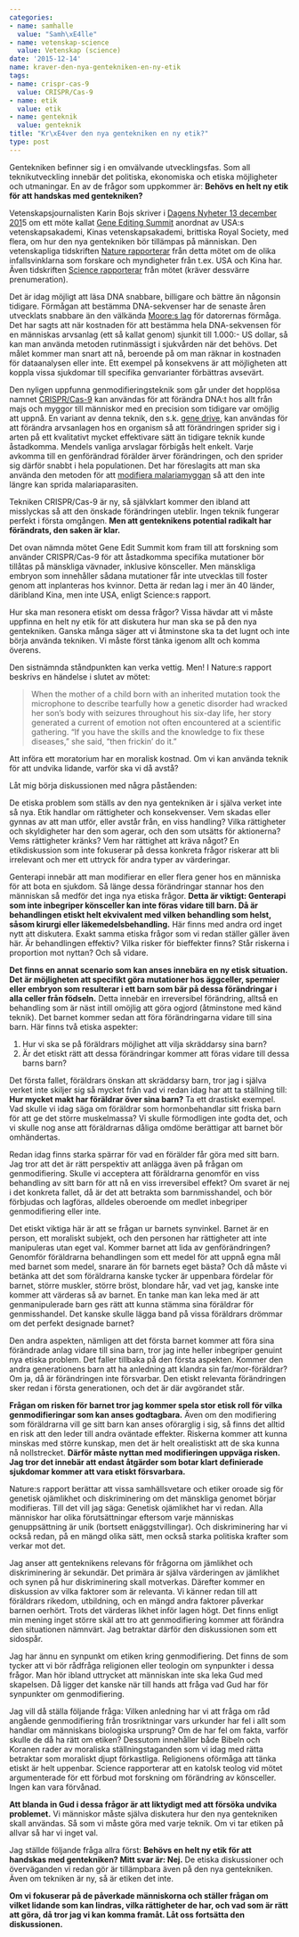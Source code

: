 ```yaml
---
categories:
- name: samhalle
  value: "Samh\xE4lle"
- name: vetenskap-science
  value: Vetenskap (science)
date: '2015-12-14'
name: kraver-den-nya-gentekniken-en-ny-etik
tags:
- name: crispr-cas-9
  value: CRISPR/Cas-9
- name: etik
  value: etik
- name: genteknik
  value: genteknik
title: "Kr\xE4ver den nya gentekniken en ny etik?"
type: post
---
```

Gentekniken befinner sig i en omvälvande utvecklingsfas. Som all teknikutveckling innebär det politiska, ekonomiska och etiska möjligheter och utmaningar. En av de frågor som uppkommer är: **Behövs en helt ny etik för att handskas med gentekniken?**

Vetenskapsjournalisten Karin Bojs skriver i [Dagens Nyheter 13 december 201](http://www.dn.se/nyheter/vetenskap/karin-bojs-vi-maste-prata-om-nasta-nobelpris/)5 om ett möte kallat [Gene Editing Summit](http://www.nationalacademies.org/gene-editing/Gene-Edit-Summit/index.htm) anordnat av USA:s vetenskapsakademi, Kinas vetenskapsakademi, brittiska Royal Society, med flera, om hur den nya gentekniken bör tillämpas på människan. Den vetenskapliga tidskriften [Nature rapporterar](http://www.nature.com/news/global-summit-reveals-divergent-views-on-human-gene-editing-1.18971) från detta mötet om de olika infallsvinklarna som forskare och myndigheter från t.ex. USA och Kina har. Även tidskriften [Science rapporterar](http://www.sciencemag.org/content/350/6266/1299.full) från mötet (kräver dessvärre prenumeration).



Det är idag möjligt att läsa DNA snabbare, billigare och bättre än någonsin tidigare. Förmågan att bestämma DNA-sekvenser har de senaste åren utvecklats snabbare än den välkända [Moore:s lag](https://en.wikipedia.org/wiki/Moore%27s_law) för datorernas förmåga. Det har sagts att när kostnaden för att bestämma hela DNA-sekvensen för en människas arvsanlag (ett så kallat genom) sjunkit till 1.000:- US dollar, så kan man använda metoden rutinmässigt i sjukvården när det behövs. Det målet kommer man snart att nå, beroende på om man räknar in kostnaden för dataanalysen eller inte. Ett exempel på konsekvens är att möjligheten att koppla vissa sjukdomar till specifika genvarianter förbättras avsevärt.

Den nyligen uppfunna genmodifieringsteknik som går under det hopplösa namnet [CRISPR/Cas-9](https://en.wikipedia.org/wiki/CRISPR) kan användas för att förändra DNA:t hos allt från majs och myggor till människor med en precision som tidigare var omöjlig att uppnå. En variant av denna teknik, den s.k. [gene drive](https://en.wikipedia.org/wiki/Gene_drive), kan användas för att förändra arvsanlagen hos en organism så att förändringen sprider sig i arten på ett kvalitativt mycket effektivare sätt än tidigare teknik kunde åstadkomma. Mendels vanliga arvslagar förbigås helt enkelt. Varje avkomma till en genförändrad förälder ärver förändringen, och den sprider sig därför snabbt i hela populationen. Det har föreslagits att man ska använda den metoden för att [modifiera malariamyggan](http://www.nature.com/news/gene-drive-mosquitoes-engineered-to-fight-malaria-1.18858) så att den inte längre kan sprida malariaparasiten.

Tekniken CRISPR/Cas-9 är ny, så självklart kommer den ibland att misslyckas så att den önskade förändringen uteblir. Ingen teknik fungerar perfekt i första omgången. **Men att genteknikens potential radikalt har förändrats, den saken är klar.**

Det ovan nämnda mötet Gene Edit Summit kom fram till att forskning som använder CRISPR/Cas-9 för att åstadkomma specifika mutationer bör tillåtas på mänskliga vävnader, inklusive könsceller. Men mänskliga embryon som innehåller sådana mutationer får inte utvecklas till foster genom att inplanteras hos kvinnor. Detta är redan lag i mer än 40 länder, däribland Kina, men inte USA, enligt Science:s rapport.

Hur ska man resonera etiskt om dessa frågor? Vissa hävdar att vi måste uppfinna en helt ny etik för att diskutera hur man ska se på den nya gentekniken. Ganska många säger att vi åtminstone ska ta det lugnt och inte börja använda tekniken. Vi måste först tänka igenom allt och komma överens.

Den sistnämnda ståndpunkten kan verka vettig. Men! I Nature:s rapport beskrivs en händelse i slutet av mötet:

> When the mother of a child born with an inherited mutation took the microphone to describe tearfully how a genetic disorder had wracked her son’s body with seizures throughout his six-day life, her story generated a current of emotion not often encountered at a scientific gathering. “If you have the skills and the knowledge to fix these diseases,” she said, “then frickin’ do it.”

Att införa ett moratorium har en moralisk kostnad. Om vi kan använda teknik för att undvika lidande, varför ska vi då avstå?

Låt mig börja diskussionen med några påståenden:

De etiska problem som ställs av den nya gentekniken är i själva verket inte så nya. Etik handlar om rättigheter och konsekvenser. Vem skadas eller gynnas av att man utför, eller avstår från, en viss handling? Vilka rättigheter och skyldigheter har den som agerar, och den som utsätts för aktionerna? Vems rättigheter kränks? Vem har rättighet att kräva något? En etikdiskussion som inte fokuserar på dessa konkreta frågor riskerar att bli irrelevant och mer ett uttryck för andra typer av värderingar.

Genterapi innebär att man modifierar en eller flera gener hos en människa för att bota en sjukdom. Så länge dessa förändringar stannar hos den människan så medför det inga nya etiska frågor. **Detta är viktigt: Genterapi som inte inbegriper könsceller kan inte föras vidare till barn. Då är behandlingen etiskt helt ekvivalent med vilken behandling som helst, såsom kirurgi eller läkemedelsbehandling.** Här finns med andra ord inget nytt att diskutera. Exakt samma etiska frågor som vi redan ställer gäller även här. Är behandlingen effektiv? Vilka risker för bieffekter finns? Står riskerna i proportion mot nyttan? Och så vidare.

**Det finns en annat scenario som kan anses innebära en ny etisk situation. Det är möjligheten att specifikt göra mutationer hos äggceller, spermier eller embryon som resulterar i ett barn som bär på dessa förändringar i alla celler från födseln.** Detta innebär en irreversibel förändring, alltså en behandling som är näst intill omöjlig att göra ogjord (åtminstone med känd teknik). Det barnet kommer sedan att föra förändringarna vidare till sina barn. Här finns två etiska aspekter:

1. Hur vi ska se på föräldrars möjlighet att vilja skräddarsy sina barn?
2. Är det etiskt rätt att dessa förändringar kommer att föras vidare till dessa barns barn?

Det första fallet, föräldrars önskan att skräddarsy barn, tror jag i själva verket inte skiljer sig så mycket från vad vi redan idag har att ta ställning till: **Hur mycket makt har föräldrar över sina barn?** Ta ett drastiskt exempel. Vad skulle vi idag säga om föräldrar som hormonbehandlar sitt friska barn för att ge det större muskelmassa? Vi skulle förmodligen inte godta det, och vi skulle nog anse att föräldrarnas dåliga omdöme berättigar att barnet bör omhändertas.

Redan idag finns starka spärrar för vad en förälder får göra med sitt barn. Jag tror att det är rätt perspektiv att anlägga även på frågan om genmodifiering. Skulle vi acceptera att föräldrarna genomför en viss behandling av sitt barn för att nå en viss irreversibel effekt? Om svaret är nej i det konkreta fallet, då är det att betrakta som barnmisshandel, och bör förbjudas och lagföras, alldeles oberoende om medlet inbegriper genmodifiering eller inte.

Det etiskt viktiga här är att se frågan ur barnets synvinkel. Barnet är en person, ett moraliskt subjekt, och den personen har rättigheter att inte manipuleras utan eget val. Kommer barnet att lida av genförändringen? Genomför föräldrarna behandlingen som ett medel för att uppnå egna mål med barnet som medel, snarare än för barnets eget bästa? Och då måste vi betänka att det som föräldrarna kanske tycker är uppenbara fördelar för barnet, större muskler, större bröst, blondare hår, vad vet jag, kanske inte kommer att värderas så av barnet. En tanke man kan leka med är att genmanipulerade barn ges rätt att kunna stämma sina föräldrar för genmisshandel. Det kanske skulle lägga band på vissa föräldrars drömmar om det perfekt designade barnet?

Den andra aspekten, nämligen att det första barnet kommer att föra sina förändrade anlag vidare till sina barn, tror jag inte heller inbegriper genuint nya etiska problem. Det faller tillbaka på den första aspekten. Kommer den andra generationens barn att ha anledning att klandra sin far/mor-föräldrar? Om ja, då är förändringen inte försvarbar. Den etiskt relevanta förändringen sker redan i första generationen, och det är där avgörandet står.

**Frågan om risken för barnet tror jag kommer spela stor etisk roll för vilka genmodifieringar som kan anses godtagbara.** Även om den modifiering som föräldrarna vill ge sitt barn kan anses oförarglig i sig, så finns det alltid en risk att den leder till andra oväntade effekter. Riskerna kommer att kunna minskas med större kunskap, men det är helt orealistiskt att de ska kunna nå nollstrecket. **Därför måste nyttan med modifieringen uppväga risken. Jag tror det innebär att endast åtgärder som botar klart definierade sjukdomar kommer att vara etiskt försvarbara.**

Nature:s rapport berättar att vissa samhällsvetare och etiker oroade sig för genetisk ojämlikhet och diskriminering om det mänskliga genomet börjar modifieras. Till det vill jag säga: Genetisk ojämlikhet har vi redan. Alla människor har olika förutsättningar eftersom varje människas genuppsättning är unik (bortsett enäggstvillingar). Och diskriminering har vi också redan, på en mängd olika sätt, men också starka politiska krafter som verkar mot det.

Jag anser att genteknikens relevans för frågorna om jämlikhet och diskriminering är sekundär. Det primära är själva värderingen av jämlikhet och synen på hur diskriminering skall motverkas. Därefter kommer en diskussion av vilka faktorer som är relevanta. Vi känner redan till att föräldrars rikedom, utbildning, och en mängd andra faktorer påverkar barnen oerhört. Trots det värderas likhet inför lagen högt. Det finns enligt min mening inget större skäl att tro att genmodifiering kommer att förändra den situationen nämnvärt. Jag betraktar därför den diskussionen som ett sidospår.

Jag har ännu en synpunkt om etiken kring genmodifiering. Det finns de som tycker att vi bör rådfråga religionen eller teologin om synpunkter i dessa frågor. Man hör ibland uttrycket att människan inte ska leka Gud med skapelsen. Då ligger det kanske när till hands att fråga vad Gud har för synpunkter om genmodifiering.

Jag vill då ställa följande fråga: Vilken anledning har vi att fråga om råd angående genmodifiering från trosriktningar vars urkunder har fel i allt som handlar om människans biologiska ursprung? Om de har fel om fakta, varför skulle de då ha rätt om etiken? Dessutom innehåller både Bibeln och Koranen rader av moraliska ställningstaganden som vi idag med rätta betraktar som moraliskt djupt förkastliga. Religionens oförmåga att tänka etiskt är helt uppenbar. Science rapporterar att en katolsk teolog vid mötet argumenterade för ett förbud mot forskning om förändring av könsceller. Ingen kan vara förvånad.

**Att blanda in Gud i dessa frågor är att liktydigt med att försöka undvika problemet.** Vi människor måste själva diskutera hur den nya gentekniken skall användas. Så som vi måste göra med varje teknik. Om vi tar etiken på allvar så har vi inget val.

Jag ställde följande fråga allra först:  **Behövs en helt ny etik för att handskas med gentekniken?  Mitt svar är: Nej.** De etiska diskussioner och överväganden vi redan gör är tillämpbara även på den nya gentekniken. Även om tekniken är ny, så är etiken det inte.

**Om vi fokuserar på de påverkade människorna och ställer frågan om vilket lidande som kan lindras, vilka rättigheter de har, och vad som är rätt att göra, då tror jag vi kan komma framåt. Låt oss fortsätta den diskussionen.**

